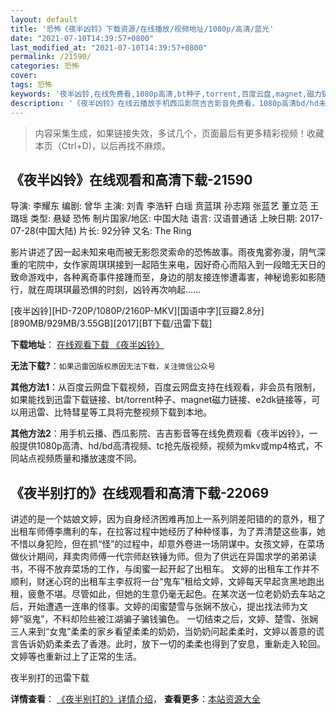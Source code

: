```yaml
---
layout: default
title: '恐怖《夜半凶铃》下载资源/在线播放/视频地址/1080p/高清/蓝光'
date: "2021-07-10T14:39:57+0800"
last_modified_at: "2021-07-10T14:39:57+0800"
permalink: /21590/
categories: 恐怖
cover:
tags: 恐怖
keywords: '夜半凶铃,在线免费看,1080p高清,bt种子,torrent,百度云盘,magnet,磁力链,迅雷下载资源'
description: '《夜半凶铃》在线云播放手机西瓜影院吉吉影音免费看，1080p高清bd/hd未删减完整版和tc抢先枪版，mkv/mp4格式，附带bt/torrent种子、magnet/磁力链、百度云盘、网盘资源迅雷下载链接'
---
```


>内容采集生成，如果链接失效，多试几个，页面最后有更多精彩视频！收藏本页（Ctrl+D)，以后再找不麻烦。


## 《夜半凶铃》在线观看和高清下载-21590

导演: 李耀东 编剧: 曾华 主演: 刘青 李浩轩 白瑶 贲蓝琪 孙志翔 张蓝艺 董立范 王璐瑶 类型: 悬疑 恐怖 制片国家/地区: 中国大陆 语言: 汉语普通话 上映日期: 2017-07-28(中国大陆) 片长: 92分钟 又名: The Ring

影片讲述了因一起未知来电而被无影怨灵索命的恐怖故事。雨夜鬼雾弥漫，阴气深重的宅院中，女作家周琪琪接到一起陌生来电，因好奇心而陷入到一段暗无天日的致命游戏中，各种离奇事件接踵而至，身边的朋友接连惨遭毒害，神秘诡影如影随行，就在周琪琪最恐惧的时刻，凶铃再次响起……


[夜半凶铃][HD-720P/1080P/2160P-MKV][国语中字][豆瓣2.8分][890MB/929MB/3.55GB][2017][BT下载/迅雷下载]

**下载地址**： [在线观看下载 《夜半凶铃》](https://www.btdx8.com/torrent/ybxl_2017.html) 


**无法下载?**：`如果迅雷因版权原因无法下载，关注微信公众号 `

**其他方法1**：从百度云网盘下载视频，百度云网盘支持在线观看，非会员有限制，如果能找到迅雷下载链接、bt/torrent种子、magnet磁力链接、e2dk链接等，可以用迅雷、比特彗星等工具将完整视频下载到本地。

**其他方法2**：用手机云播、西瓜影院、吉吉影音等在线免费观看《夜半凶铃》，一般提供1080p高清、hd/bd高清视频、tc抢先版视频，视频为mkv或mp4格式，不同站点视频质量和播放速度不同。


## 《夜半别打的》在线观看和高清下载-22069

讲述的是一个姑娘文婷，因为自身经济困难再加上一系列阴差阳错的的意外，租了出租车师傅李鹰利的车，在拉客过程中她经历了种种怪事，为了弄清楚这些事，她不惜以身犯险，但在抓“怪”的过程中，却意外卷进一场阴谋中。女孩文婷，在菜场做伙计期间，拜卖肉师傅一代宗师赵铁锤为师。但为了供远在异国求学的弟弟读书，不得不放弃菜场的工作，与闺蜜一起开起了出租车。 文婷的出租车工作并不顺利，财迷心窍的出租车主李叔将一台“鬼车”租给文婷，文婷每天早起贪黑地跑出租，疲惫不堪。尽管如此，但她的生意仍毫无起色。在某次送一位老奶奶去车站之后，开始遭遇一连串的怪事。文婷的闺蜜楚雪与张娴不放心，提出找法师为文婷“驱鬼”，不料却险些被江湖骗子骗钱骗色。 一切结束之后，文婷、楚雪、张娴三人来到“女鬼”柔柔的家乡看望柔柔的奶奶，当奶奶问起柔柔时，文婷以善意的谎言告诉奶奶柔柔去了香港。此时，放下一切的柔柔也得到了安息，重新走入轮回。文婷等也重新过上了正常的生活。


夜半别打的迅雷下载

**详情查看**： [《夜半别打的》详情介绍](/movie/22069/)， **查看更多**：[本站资源大全](/movie/t/all/)

